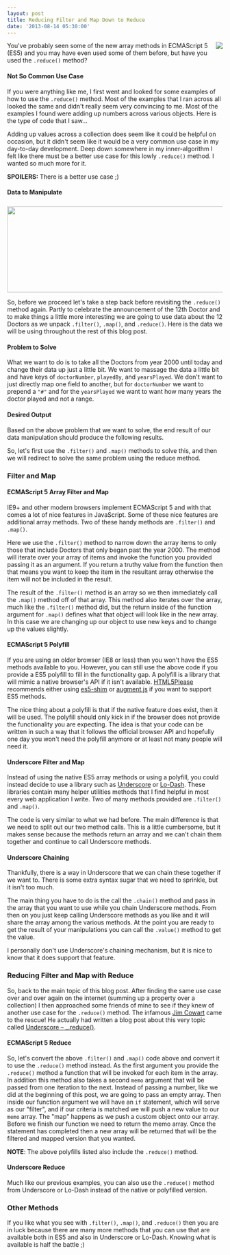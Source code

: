 ```yaml
---
layout: post
title: Reducing Filter and Map Down to Reduce
date: '2013-08-14 05:30:00'
---
```


<div class="separator" style="clear: both; text-align: center;">
<a href="http://2.bp.blogspot.com/-kxP3SWMsTnk/UgovdkZM3BI/AAAAAAAAeuM/ZGOvhD8DbYU/s1600/8-12-2013+9-58-22+PM.png" imageanchor="1" style="clear: right; float: right; margin-bottom: 1em; margin-left: 1em;"><img border="0" src="http://2.bp.blogspot.com/-kxP3SWMsTnk/UgovdkZM3BI/AAAAAAAAeuM/ZGOvhD8DbYU/s1600/8-12-2013+9-58-22+PM.png" /></a></div>
You've probably seen some of the new array methods in ECMAScript 5 (ES5) and you may have even used some of them before, but have you used the <code>.reduce()</code> method?

<h4>
Not So Common Use Case</h4>

If you were anything like me, I first went and looked for some examples of how to use the <code>.reduce()</code> method. Most of the examples that I ran across all looked the same and didn't really seem very convincing to me. Most of the examples I found were adding up numbers across various objects. Here is the type of code that I saw...

<script src="https://gist.github.com/elijahmanor/6222466.js?file=standard-reduce.js"></script>
Adding up values across a collection does seem like it could be helpful on occasion, but it didn't seem like it would be a very common use case in my day-to-day development. Deep down somewhere in my inner-algorithm I felt like there must be a better use case for this lowly <code>.reduce()</code> method. I wanted so much more for it. 

<strong>SPOILERS:</strong> There is a better use case ;)

<h4>
Data to Manipulate</h4>
<div class="separator" style="clear: both; text-align: center; margin-top: 25px;">
<img border="0" height="200" src="http://3.bp.blogspot.com/-yBPIx_WbkSs/UgpbGFr2KSI/AAAAAAAAeuc/fEjodR2irtk/s640/8-13-2013+11-12-03+AM.png" width="640" /></div>

So, before we proceed let's take a step back before revisiting the <code>.reduce()</code> method again. Partly to celebrate the announcement of the 12th Doctor and to make things a little more interesting we are going to use data about the 12 Doctors as we unpack <code>.filter()</code>, <code>.map()</code>, and <code>.reduce()</code>. Here is the data we will be using throughout the rest of this blog post.

<script src="https://gist.github.com/elijahmanor/6222466.js?file=doctors.js"></script>
<h4>
Problem to Solve</h4>

What we want to do is to take all the Doctors from year 2000 until today and change their data up just a little bit. We want to massage the data a little bit and have keys of <code>doctorNumber</code>, <code>playedBy</code>, and <code>yearsPlayed</code>. We don't want to just directly map one field to another, but for <code>doctorNumber</code> we want to prepend a <code>"#"</code> and for the <code>yearsPlayed</code> we want to want how many years the doctor played and not a range.

<h4>
Desired Output</h4>

Based on the above problem that we want to solve, the end result of our data manipulation should produce the following results.

<script src="https://gist.github.com/elijahmanor/6222466.js?file=output.js"></script>
So, let's first use the <code>.filter()</code> and <code>.map()</code> methods to solve this, and then we will redirect to solve the same problem using the reduce method.

<h3>
Filter and Map</h3>


<h4>
ECMAScript 5 Array Filter and Map</h4>

IE9+ and other modern browsers implement ECMAScript 5 and with that comes a lot of nice features in JavaScript. Some of these nice features are additional array methods. Two of these handy methods are <code>.filter()</code> and <code>.map()</code>. 

Here we use the <code>.filter()</code> method to narrow down the array items to only those that include Doctors that only began past the year 2000. The method will iterate over your array of items and invoke the function you provided passing it as an argument. If you return a truthy value from the function then that means you want to keep the item in the resultant array otherwise the item will not be included in the result. 

The result of the <code>.filter()</code> method is an array so we then immediately call the <code>.map()</code> method off of that array. This method also iterates over the array, much like the <code>.filter()</code> method did, but the return inside of the function argument for <code>.map()</code> defines what that object will look like in the new array. In this case we are changing up our object to use new keys and to change up the values slightly. 

<script src="https://gist.github.com/elijahmanor/6222466.js?file=filter-map.js"></script>
<h4>
ECMAScript 5 Polyfill</h4>

If you are using an older browser (IE8 or less) then you won't have the ES5 methods available to you. However, you can still use the above code if you provide a ES5 polyfill to fill in the functionality gap. A polyfill is a library that will mimic a native browser's API if it isn't available. <a href="http://html5please.com/" target="_blank">HTML5Please</a> recommends either using <a target="_blank" href="https://github.com/kriskowal/es5-shim/">es5-shim</a> or <a target="_blank" href="http://augmentjs.com/">augment.js</a> if you want to support ES5 methods.

The nice thing about a polyfill is that if the native feature does exist, then it will be used. The polyfill should only kick in if the browser does not provide the functionality you are expecting. The idea is that your code can be written in such a way that it follows the official browser API and hopefully one day you won't need the polyfill anymore or at least not many people will need it.

<h4>
Underscore Filter and Map</h4>

Instead of using the native ES5 array methods or using a polyfill, you could instead decide to use a library such as <a href="http://underscorejs.org/" target="_blank">Underscore</a> or <a href="http://lodash.com/" target="_blank">Lo-Dash</a>. These libraries contain many helper utilities methods that I find helpful in most every web application I write. Two of many methods provided are <code>.filter()</code> and <code>.map()</code>.

<script src="https://gist.github.com/elijahmanor/6222466.js?file=underscore-filter-map.js"></script>
The code is very similar to what we had before. The main difference is that we need to split out our two method calls. This is a little cumbersome, but it makes sense because the methods return an array and we can't chain them together and continue to call Underscore methods. 

<h4>
Underscore Chaining</h4>

Thankfully, there is a way in Underscore that we can chain these together if we want to. There is some extra syntax sugar that we need to sprinkle, but it isn't too much.

The main thing you have to do is the call the <code>.chain()</code> method and pass in the array that you want to use while you chain Underscore methods. From then on you just keep calling Underscore methods as you like and it will share the array among the various methods. At the point you are ready to get the result of your manipulations you can call the <code>.value()</code> method to get the value.

<script src="https://gist.github.com/elijahmanor/6222466.js?file=underscore-filter-map-chain.js"></script>
I personally don't use Underscore's chaining mechanism, but it is nice to know that it does support that feature.

<h3>
Reducing Filter and Map with Reduce</h3>

So, back to the main topic of this blog post. After finding the same use case over and over again on the internet (summing up a property over a collection) I then approached some friends of mine to see if they knew of another use case for the <code>.reduce()</code> method. The infamous <a href="http://twitter.com/ifandelse">Jim Cowart</a> came to the rescue! He actually had written a blog post about this very topic called <a href="http://freshbrewedcode.com/jimcowart/2012/03/23/underscore-_-reduce/">Underscore – _.reduce()</a>. 

<h4>
ECMAScript 5 Reduce</h4>

So, let's convert the above <code>.filter()</code> and <code>.map()</code> code above and convert it to use the <code>.reduce()</code> method instead. As the first argument you provide the <code>.reduce()</code> method a function that will be invoked for each item in the array. In addition this method also takes a second <code>memo</code> argument that will be passed from one iteration to the next. Instead of passing a number, like we did at the beginning of this post, we are going to pass an empty array. Then inside our function argument we will have an <code>if</code> statement, which will serve as our "filter", and if our criteria is matched we will push a new value to our <code>memo</code> array. The "map" happens as we push a custom object onto our array. Before we finish our function we need to return the memo array. Once the statement has completed then a new array will be returned that will be the filtered and mapped version that you wanted.

<strong>NOTE</strong>: The above polyfills listed also include the <code>.reduce()</code> method.

<script src="https://gist.github.com/elijahmanor/6222466.js?file=reduce.js"></script>
<h4>
Underscore Reduce</h4>

Much like our previous examples, you can also use the <code>.reduce()</code> method from Underscore or Lo-Dash instead of the native or polyfilled version.

<script src="https://gist.github.com/elijahmanor/6222466.js?file=underscore-reduce.js"></script>
<h3>
Other Methods</h3>

If you like what you see with <code>.filter()</code>, <code>.map()</code>, and <code>.reduce()</code> then you are in luck because there are many more methods that you can use that are available both in ES5 and also in Underscore or Lo-Dash. Knowing what is available is half the battle ;)
